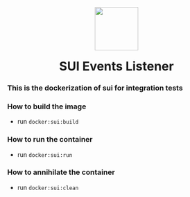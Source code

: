 <div align="center">
  <img height="100x" src="https://bluefin.io/images/bluefin-logo.svg" />

  <h1 style="margin-top:20px;">SUI Events Listener</h1>

</div>

### This is the dockerization of sui for integration tests

### How to build the image

-   run `docker:sui:build`

### How to run the container

-   run `docker:sui:run`

### How to annihilate the container

-   run `docker:sui:clean`
